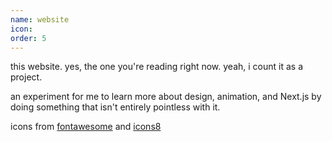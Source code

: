 ```yaml
---
name: website
icon:
order: 5
---
```


this website. yes, the one you're reading right now. yeah, i count it as a
project.

an experiment for me to learn more about design, animation, and Next.js
by doing something that isn't entirely pointless with it.

icons from [fontawesome](https://fontawesome.com/) and [icons8](https://icons8.com)
